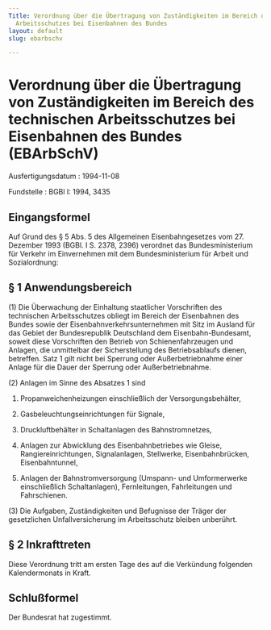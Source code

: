 ```yaml
---
Title: Verordnung über die Übertragung von Zuständigkeiten im Bereich des technischen
  Arbeitsschutzes bei Eisenbahnen des Bundes
layout: default
slug: ebarbschv

---
```


# Verordnung über die Übertragung von Zuständigkeiten im Bereich des technischen Arbeitsschutzes bei Eisenbahnen des Bundes (EBArbSchV)

Ausfertigungsdatum
:   1994-11-08

Fundstelle
:   BGBl I: 1994, 3435



## Eingangsformel

Auf Grund des § 5 Abs. 5 des Allgemeinen Eisenbahngesetzes vom 27.
Dezember 1993 (BGBl. I S. 2378, 2396) verordnet das Bundesministerium
für Verkehr im Einvernehmen mit dem Bundesministerium für Arbeit und
Sozialordnung:


## § 1 Anwendungsbereich

(1) Die Überwachung der Einhaltung staatlicher Vorschriften des
technischen Arbeitsschutzes obliegt im Bereich der Eisenbahnen des
Bundes sowie der Eisenbahnverkehrsunternehmen mit Sitz im Ausland für
das Gebiet der Bundesrepublik Deutschland dem Eisenbahn-Bundesamt,
soweit diese Vorschriften den Betrieb von Schienenfahrzeugen und
Anlagen, die unmittelbar der Sicherstellung des Betriebsablaufs
dienen, betreffen. Satz 1 gilt nicht bei Sperrung oder
Außerbetriebnahme einer Anlage für die Dauer der Sperrung oder
Außerbetriebnahme.

(2) Anlagen im Sinne des Absatzes 1 sind

1.  Propanweichenheizungen einschließlich der Versorgungsbehälter,


2.  Gasbeleuchtungseinrichtungen für Signale,


3.  Druckluftbehälter in Schaltanlagen des Bahnstromnetzes,


4.  Anlagen zur Abwicklung des Eisenbahnbetriebes wie Gleise,
    Rangiereinrichtungen, Signalanlagen, Stellwerke, Eisenbahnbrücken,
    Eisenbahntunnel,


5.  Anlagen der Bahnstromversorgung (Umspann- und Umformerwerke
    einschließlich Schaltanlagen), Fernleitungen, Fahrleitungen und
    Fahrschienen.




(3) Die Aufgaben, Zuständigkeiten und Befugnisse der Träger der
gesetzlichen Unfallversicherung im Arbeitsschutz bleiben unberührt.


## § 2 Inkrafttreten

Diese Verordnung tritt am ersten Tage des auf die Verkündung folgenden
Kalendermonats in Kraft.


## Schlußformel

Der Bundesrat hat zugestimmt.

